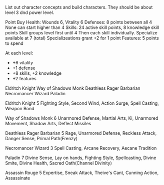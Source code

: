 List out character concepts and build characters. They should be about level 3 dnd power level.

Point Buy
Health: Wounds 6, Vitality 6
Defenses: 8 points between all 4
    None can start higher than 4
Skills: 24 active skill points, 8 knowledge skill points
    Skill groups level first until 4
    Then each skill individually. Specialize available at 7 (total)
    Specializeations grant +2 for 1 point
Features:
    5 points to spend

At each level:

- +6 vitality
- +1 defense
- +8 skills, +2 knowledge
- +2 features

Eldritch Knight
Way of Shadows Monk
Deathless Rager Barbarian
Necromancer Wizard
Paladin

Eldritch Knight
5 Fighting Style, Second Wind, Action Surge, Spell Casting, Weapon Bond

Way of Shadows Monk
6 Unarmored Defense, Martial Arts, Ki, Unarmored Movement, Shadow Arts, Deflect Missiles

Deathless Rager Barbarian
5 Rage, Unarmored Defense, Reckless Attack, Danger Sense, Primal Path(Frenzy)

Necromancer Wizard
3 Spell Casting, Arcane Recovery, Aecane Tradition

Paladin
7 Divine Sense, Lay on hands, Fighting Style, Spellcasting, Divine Smite, Divine Health, Sacred Oath(Channel Divinity)

Assassin Rouge
5 Expertise, Sneak Attack, Theive's Cant, Cunning Action, Assassinate